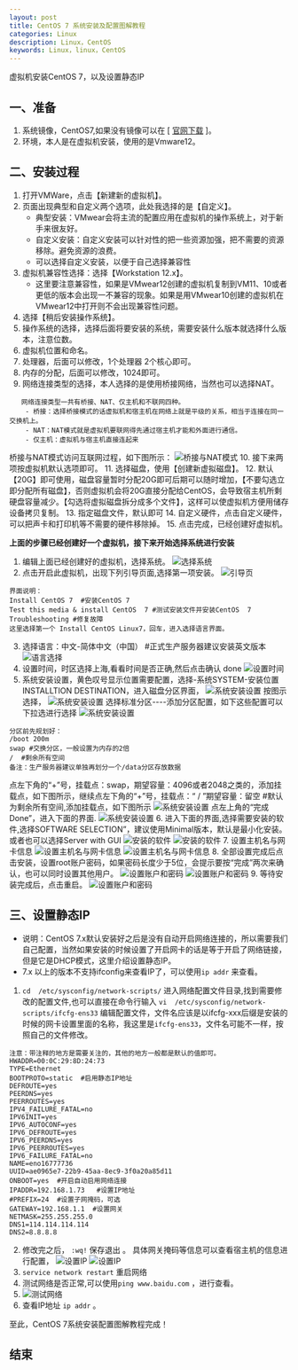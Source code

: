 ```yaml
---
layout: post
title: CentOS 7 系统安装及配置图解教程
categories: Linux
description: Linux，CentOS
keywords: Linux，linux，CentOS
---
```

虚拟机安装CentOS 7，以及设置静态IP

## 一、准备
1. 系统镜像，CentOS7,如果没有镜像可以在 [ [官网下载](http://isoredirect.centos.org/centos/7/isos/x86_64/CentOS-7-x86_64-DVD-1804.iso) ]。
2. 环境，本人是在虚拟机安装，使用的是Vmware12。

## 二、安装过程

1. 打开VMWare，点击【新建新的虚拟机】。
2. 页面出现典型和自定义两个选项，此处我选择的是【自定义】。
    - 典型安装：VMwear会将主流的配置应用在虚拟机的操作系统上，对于新手来很友好。
    - 自定义安装：自定义安装可以针对性的把一些资源加强，把不需要的资源移除。避免资源的浪费。
    - 可以选择自定义安装，以便于自己选择兼容性
3. 虚拟机兼容性选择：选择【Workstation 12.x】。
    - 这里要注意兼容性，如果是VMwear12创建的虚拟机复制到VM11、10或者更低的版本会出现一不兼容的现象。如果是用VMwear10创建的虚拟机在VMwear12中打开则不会出现兼容性问题。
4. 选择【稍后安装操作系统】。
5. 操作系统的选择，选择后面将要安装的系统，需要安装什么版本就选择什么版本，注意位数。
6. 虚拟机位置和命名。
7. 处理器，后面可以修改，1个处理器 2个核心即可。
8. 内存的分配，后面可以修改，1024即可。
9. 网络连接类型的选择，本人选择的是使用桥接网络，当然也可以选择NAT。
```
   网络连接类型一共有桥接、NAT、仅主机和不联网四种。
    - 桥接：选择桥接模式的话虚拟机和宿主机在网络上就是平级的关系，相当于连接在同一交换机上。
    - NAT：NAT模式就是虚拟机要联网得先通过宿主机才能和外面进行通信。
    - 仅主机：虚拟机与宿主机直接连起来
 ```
桥接与NAT模式访问互联网过程，如下图所示：
![桥接与NAT模式](./images/centos7/qiaojie-nat.jpg "桥接与NAT模式")
10. 接下来两项按虚拟机默认选项即可。
11. 选择磁盘，使用【创建新虚拟磁盘】。
12. 默认【20G】即可使用，磁盘容量暂时分配20G即可后期可以随时增加，【不要勾选立即分配所有磁盘】，否则虚拟机会将20G直接分配给CentOS，会导致宿主机所剩硬盘容量减少。【勾选将虚拟磁盘拆分成多个文件】，这样可以使虚拟机方便用储存设备拷贝复制。
13. 指定磁盘文件，默认即可
14. 自定义硬件，点击自定义硬件，可以把声卡和打印机等不需要的硬件移除掉。
15. 点击完成，已经创建好虚拟机。

**上面的步骤已经创建好一个虚拟机，接下来开始选择系统进行安装**

1. 编辑上面已经创建好的虚拟机，选择系统。
![选择系统](./images/centos7/1-2.jpg "选择镜像")
2. 点击开启此虚拟机，出现下列引导页面,选择第一项安装。
![引导页](./images/centos7/1-3.png "引导页")
```
界面说明：
Install CentOS 7  #安装CentOS 7 
Test this media & install CentOS  7 #测试安装文件并安装CentOS  7
Troubleshooting #修复故障
这里选择第一个 Install CentOS Linux7，回车，进入选择语言界面。
```
3. 选择语言：中文-简体中文（中国）  #正式生产服务器建议安装英文版本
![语言选择](./images/centos7/1-4.png "语言选择")
4. 设置时间，时区选择上海,看看时间是否正确,然后点击确认 done
![设置时间](./images/centos7/1-5.png "设置时间")
5. 系统安装设置，黄色叹号显示位置需要配置，选择-系统SYSTEM-安装位置INSTALLTION DESTINATION，进入磁盘分区界面，
![系统安装设置](./images/centos7/1-6.png "系统安装设置")
按图示选择，
![系统安装设置](./images/centos7/1-7.png "系统安装设置")
选择标准分区----添加分区配置，如下这些配置可以下拉选进行选择
![系统安装设置](./images/centos7/1-8.png "系统安装设置")
```
分区前先规划好：
/boot 200m
swap #交换分区，一般设置为内存的2倍
/  #剩余所有空间
备注：生产服务器建议单独再划分一个/data分区存放数据
```
点左下角的“+”号，挂载点：swap，期望容量：4096或者2048之类的，添加挂载点，如下图所示，继续点左下角的“+”号，挂载点：“ / ”期望容量：留空   #默认为剩余所有空间,添加挂载点，如下图所示
![系统安装设置](./images/centos7/1-9.png "系统安装设置")
点左上角的“完成Done”，进入下面的界面.
![系统安装设置](./images/centos7/1-10.png "系统安装设置")
6. 进入下面的界面,选择需要安装的软件,选择SOFTWARE SELECTION”，建议使用Minimal版本，默认是最小化安装。或者也可以选择Server with GUI 
![安装的软件](./images/centos7/1-11.png "安装的软件")
![安装的软件](./images/centos7/1-12.png "安装的软件")
7. 设置主机名与网卡信息
![设置主机名与网卡信息](./images/centos7/1-13.png "设置主机名与网卡信息")
![设置主机名与网卡信息](./images/centos7/1-14.png "设置主机名与网卡信息")
8. 全部设置完成后点击安装，设置root账户密码，如果密码长度少于5位，会提示要按“完成”两次来确认，也可以同时设置其他用户。
![设置账户和密码](./images/centos7/1-15.png "设置账户和密码")
![设置账户和密码](./images/centos7/1-16.png "设置账户和密码")
9. 等待安装完成后，点击重启。
![设置账户和密码](./images/centos7/1-17.png "设置账户和密码")

## 三、设置静态IP

- 说明：CentOS 7.x默认安装好之后是没有自动开启网络连接的，所以需要我们自己配置，当然如果安装的时候设置了开启网卡的话是等于开启了网络链接，但是它是DHCP模式，这里介绍设置静态IP。
- 7.x 以上的版本不支持ifconfig来查看IP了，可以使用`ip addr` 来查看。


1. `cd  /etc/sysconfig/network-scripts/` 进入网络配置文件目录,找到需要修改的配置文件,也可以直接在命令行输入 `vi  /etc/sysconfig/network-scripts/ifcfg-ens33` 编辑配置文件，文件名应该是以ifcfg-xxx后缀是安装的时候的网卡设置里面的名称，我这里是`ifcfg-ens33`，文件名可能不一样，按照自己的文件修改。
```
注意：带注释的地方是需要关注的，其他的地方一般都是默认的值即可。
HWADDR=00:0C:29:8D:24:73
TYPE=Ethernet
BOOTPROTO=static  #启用静态IP地址
DEFROUTE=yes
PEERDNS=yes
PEERROUTES=yes
IPV4_FAILURE_FATAL=no
IPV6INIT=yes
IPV6_AUTOCONF=yes
IPV6_DEFROUTE=yes
IPV6_PEERDNS=yes
IPV6_PEERROUTES=yes
IPV6_FAILURE_FATAL=no
NAME=eno16777736
UUID=ae0965e7-22b9-45aa-8ec9-3f0a20a85d11
ONBOOT=yes  #开启自动启用网络连接
IPADDR=192.168.1.73   #设置IP地址
#PREFIX=24  #设置子网掩码，可选
GATEWAY=192.168.1.1  #设置网关
NETMASK=255.255.255.0
DNS1=114.114.114.114
DNS2=8.8.8.8
```
2. 修改完之后，
`:wq!`  保存退出 。
具体网关掩码等信息可以查看宿主机的信息进行配置，
![设置IP](./images/centos7/1-18.png "设置IP") ![设置IP](./images/centos7/1-19.png "设置IP")
3. `service network restart` 重启网络 
4. 测试网络是否正常,可以使用`ping www.baidu.com` ，进行查看。
5. ![测试网络](./images/centos7/1-20.png "测试网络")
5. 查看IP地址 `ip addr` 。

至此，CentOS 7系统安装配置图解教程完成！

 
## 结束
